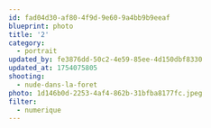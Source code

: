 ```yaml
---
id: fad04d30-af80-4f9d-9e60-9a4bb9b9eeaf
blueprint: photo
title: '2'
category:
  - portrait
updated_by: fe3876dd-50c2-4e59-85ee-4d150dbf8330
updated_at: 1754075805
shooting:
  - nude-dans-la-foret
photo: 1d146b0d-2253-4af4-862b-31bfba8177fc.jpeg
filter:
  - numerique
---
```

